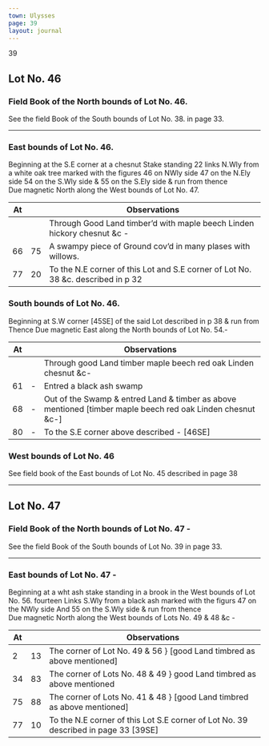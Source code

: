 ```yaml
---
town: Ulysses
page: 39
layout: journal
---
```


39

## Lot No. 46

### Field Book of the North bounds of Lot No. 46.

See the field Book of the South bounds of Lot No. 38. in page 33.

---

### East bounds of Lot No. 46.

Beginning at the S.E corner at a chesnut Stake standing 22 links N.Wly from a white oak tree marked with the figures 46 on NWly side 47 on the N.Ely side 54 on the S.Wly side & 55 on the S.Ely side & run from thence \
Due magnetic North along the West bounds of Lot No. 47.

| At |    | Observations |
| -- | -- | ------------ |
| | | Through Good Land timber’d with maple beech Linden hickory chesnut &c -
| 66 | 75 | A swampy piece of Ground cov’d in many plases with willows.
| 77 | 20 | To the N.E corner of this Lot and S.E corner of Lot No. 38 &c. described in p 32

### South bounds of Lot No. 46.

Beginning at S.W corner [45SE] of the said Lot described in p 38 & run from \
Thence Due magnetic East along the North bounds of Lot No. 54.-

| At |    | Observations |
| -- | -- | ------------ |
| | | Through good Land timber maple beech red oak Linden chesnut &c-
| 61 | - | Entred a black ash swamp
| 68 | - | Out of the Swamp & entred Land & timber as above mentioned [timber maple beech red oak Linden chesnut &c-]
| 80 | - | To the S.E corner above described - [46SE]

### West bounds of Lot No. 46

See field book of the East bounds of Lot No. 45 described in page 38

---

## Lot No. 47

### Field Book of the North bounds of Lot No. 47 -

See the field Book of the South bounds of Lot No. 39 in page 33.

---

### East bounds of Lot No. 47 -

Beginning at a wht ash stake standing in a brook in the West bounds of Lot No. 56. fourteen Links S.Wly from a black ash marked with the figurs 47 on the NWly side And 55 on the S.Wly side & run from thence \
Due magnetic North along the West bounds of Lots No. 49 & 48 &c -

| At |    | Observations |
| -- | -- | ------------ |
| 2 | 13 | The corner of Lot No. 49 & 56 } [good Land timbred as above mentioned]
| 34 | 83 | The corner of Lots No. 48 & 49 } good Land timbred as above mentioned
| 75 | 88 | The corner of Lots No. 41 & 48 } [good Land timbred as above mentioned]
| 77 | 10 | To the N.E corner of this Lot S.E corner of Lot No. 39 described in page 33 [39SE]
